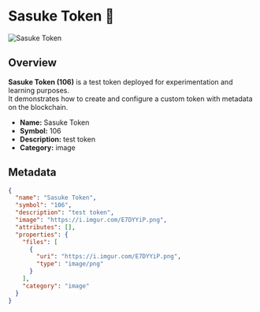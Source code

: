 # Sasuke Token 🥷

![Sasuke Token](https://i.imgur.com/E7DYYiP.png)

## Overview
**Sasuke Token (106)** is a test token deployed for experimentation and learning purposes.  
It demonstrates how to create and configure a custom token with metadata on the blockchain.

- **Name:** Sasuke Token  
- **Symbol:** 106  
- **Description:** test token  
- **Category:** image  

## Metadata
```json
{
  "name": "Sasuke Token",
  "symbol": "106",
  "description": "test token",
  "image": "https://i.imgur.com/E7DYYiP.png",
  "attributes": [],
  "properties": {
    "files": [
      {
        "uri": "https://i.imgur.com/E7DYYiP.png",
        "type": "image/png"
      }
    ],
    "category": "image"
  }
}
